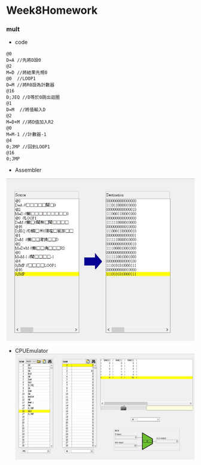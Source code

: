 # Week8Homework
### mult
* code
```
@0
D=A //先將D設0
@2  
M=D //將結果先規0
@0  //LOOP1
D=M //將R0設為計數器
@16
D;JEQ //D等於0跳出迴圈
@1
D=M  //將值輸入D
@2
M=D+M //將D值加入R2
@0
M=M-1 //計數器-1
@4  
0;JMP //回到LOOP1
@16
0;JMP
```
* Assembler

![PICTURE](https://github.com/victor0520/co109a/blob/master/homework/2.JPG)
* CPUEmulator
![PICTURE](https://github.com/victor0520/co109a/blob/master/homework/1.JPG)
